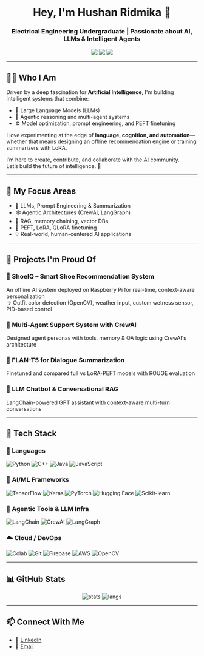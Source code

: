 <!-- Optional banner -->
<!-- <img src="your-banner.png" alt="banner" style="width:100%;"> -->

<h1 align="center">Hey, I'm Hushan Ridmika 👋</h1>
<h3 align="center">Electrical Engineering Undergraduate | Passionate about AI, LLMs & Intelligent Agents</h3>

<p align="center">
  <a href="mailto:hushan1011@gmail.com"><img src="https://img.shields.io/badge/Email-hushan1011@gmail.com-red?style=flat&logo=gmail"></a>
  <a href="https://linkedin.com/in/hushan-ridmika-a09745330"><img src="https://img.shields.io/badge/LinkedIn-Hushan%20Ridmika-blue?style=flat&logo=linkedin"></a>
  <a href="https://github.com/Hushan-10"><img src="https://img.shields.io/github/followers/Hushan-10?label=GitHub&style=social"></a>
</p>

---

## 👨‍💻 Who I Am

Driven by a deep fascination for **Artificial Intelligence**, I'm building intelligent systems that combine:
- 💬 Large Language Models (LLMs)
- 🧠 Agentic reasoning and multi-agent systems
- ⚙️ Model optimization, prompt engineering, and PEFT finetuning

I love experimenting at the edge of **language, cognition, and automation**—whether that means designing an offline recommendation engine or training summarizers with LoRA.

I’m here to create, contribute, and collaborate with the AI community.  
Let’s build the future of intelligence. 🚀

---

## 🧠 My Focus Areas

- 🤖 LLMs, Prompt Engineering & Summarization  
- 🕸️ Agentic Architectures (CrewAI, LangGraph)  
- 📄 RAG, memory chaining, vector DBs  
- 🧪 PEFT, LoRA, QLoRA finetuning  
- 💡 Real-world, human-centered AI applications

---

## 💼 Projects I'm Proud Of

### 🥾 ShoeIQ – Smart Shoe Recommendation System
An offline AI system deployed on Raspberry Pi for real-time, context-aware personalization  
→ Outfit color detection (OpenCV), weather input, custom wetness sensor, PID-based control

### 🤝 Multi-Agent Support System with CrewAI
Designed agent personas with tools, memory & QA logic using CrewAI's architecture

### 🧾 FLAN-T5 for Dialogue Summarization
Finetuned and compared full vs LoRA-PEFT models with ROUGE evaluation

### 💬 LLM Chatbot & Conversational RAG
LangChain-powered GPT assistant with context-aware multi-turn conversations

---

## 🧰 Tech Stack

### 📘 Languages  
![Python](https://img.shields.io/badge/Python-3776AB?style=for-the-badge&logo=python&logoColor=white)
![C++](https://img.shields.io/badge/C++-00599C?style=for-the-badge&logo=c%2B%2B&logoColor=white)
![Java](https://img.shields.io/badge/Java-ED8B00?style=for-the-badge&logo=java&logoColor=white)
![JavaScript](https://img.shields.io/badge/JavaScript-F7DF1E?style=for-the-badge&logo=javascript&logoColor=black)

### 🧠 AI/ML Frameworks  
![TensorFlow](https://img.shields.io/badge/TensorFlow-FF6F00?style=for-the-badge&logo=tensorflow)
![Keras](https://img.shields.io/badge/Keras-D00000?style=for-the-badge&logo=keras)
![PyTorch](https://img.shields.io/badge/PyTorch-EE4C2C?style=for-the-badge&logo=pytorch)
![Hugging Face](https://img.shields.io/badge/HuggingFace-FFD21F?style=for-the-badge&logo=huggingface)
![Scikit-learn](https://img.shields.io/badge/Scikit--Learn-F7931E?style=for-the-badge&logo=scikit-learn)

### 🔗 Agentic Tools & LLM Infra  
![LangChain](https://img.shields.io/badge/LangChain-black?style=for-the-badge)
![CrewAI](https://img.shields.io/badge/CrewAI-E63946?style=for-the-badge)
![LangGraph](https://img.shields.io/badge/LangGraph-008080?style=for-the-badge)

### ☁️ Cloud / DevOps 
![Colab](https://img.shields.io/badge/Google_Colab-F9AB00?style=for-the-badge&logo=googlecolab)
![Git](https://img.shields.io/badge/Git-F05032?style=for-the-badge&logo=git)
![Firebase](https://img.shields.io/badge/Firebase-FFCA28?style=for-the-badge&logo=firebase)
![AWS](https://img.shields.io/badge/AWS-232F3E?style=for-the-badge&logo=amazonaws)
![OpenCV](https://img.shields.io/badge/OpenCV-5C3EE8?style=for-the-badge&logo=opencv)

---

## 📊 GitHub Stats

<p align="center">
  <img src="https://github-readme-stats.vercel.app/api?username=Hushan-10&show_icons=true&theme=radical" alt="stats" />
  <img src="https://github-readme-stats.vercel.app/api/top-langs/?username=Hushan-10&layout=compact&theme=radical" alt="langs" />
</p>

---

## 📫 Connect With Me

- 🔗 [LinkedIn](https://linkedin.com/in/hushan-ridmika-a09745330)
- 📧 [Email](mailto:hushan1011@gmail.com)

